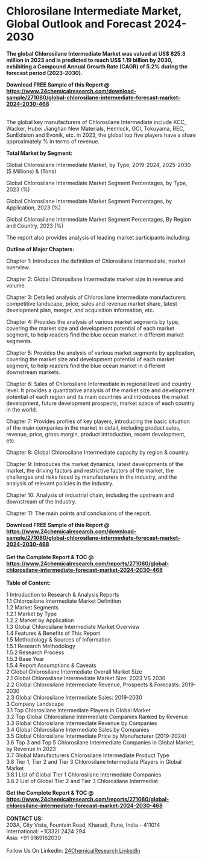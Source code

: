 <h1>Chlorosilane Intermediate Market, Global Outlook and Forecast 2024-2030</h1><p><strong>The global Chlorosilane Intermediate Market was valued at US$ 825.3 million in 2023 and is predicted to reach US$ 1.19 billion by 2030, exhibiting a Compound Annual Growth Rate (CAGR) of 5.2% during the forecast period (2023-2030).</strong></p><p>
</p><p></p><div><b>Download FREE Sample of this Report @ 
            <a href="https://www.24chemicalresearch.com/download-sample/271080/global-chlorosilane-intermediate-forecast-market-2024-2030-468">
            https://www.24chemicalresearch.com/download-sample/271080/global-chlorosilane-intermediate-forecast-market-2024-2030-468</a></b></div><br><p>
</p><p></p><p>
</p><p>The global key manufacturers of Chlorosilane Intermediate include KCC, Wacker, Hubei Jianghan New Materials, Hemlock, OCI, Tokuyama, REC, SunEdision and Evonik, etc. in 2023, the global top five players have a share approximately % in terms of revenue.</p><p>
</p><p>
<strong>Total Market by Segment:</strong></p><p>
Global Chlorosilane Intermediate Market, by Type, 2019-2024, 2025-2030 ($ Millions) &amp; (Tons)</p><p>
Global Chlorosilane Intermediate Market Segment Percentages, by Type, 2023 (%)</p><p>
</p><p>
Global Chlorosilane Intermediate Market Segment Percentages, by Application, 2023 (%)</p><p>
</p><p>
Global Chlorosilane Intermediate Market Segment Percentages, By Region and Country, 2023 (%)</p><p>
</p><p>
The report also provides analysis of leading market participants including:</p><p>
</p><p>
</p><p>
</p><p><strong>Outline of Major Chapters:</strong></p><p>
</p><p>Chapter 1: Introduces the definition of Chlorosilane Intermediate, market overview.</p><p>
Chapter 2: Global Chlorosilane Intermediate market size in revenue and volume.</p><p>
Chapter 3: Detailed analysis of Chlorosilane Intermediate manufacturers competitive landscape, price, sales and revenue market share, latest development plan, merger, and acquisition information, etc.</p><p>
Chapter 4: Provides the analysis of various market segments by type, covering the market size and development potential of each market segment, to help readers find the blue ocean market in different market segments.</p><p>
Chapter 5: Provides the analysis of various market segments by application, covering the market size and development potential of each market segment, to help readers find the blue ocean market in different downstream markets.</p><p>
Chapter 6: Sales of Chlorosilane Intermediate in regional level and country level. It provides a quantitative analysis of the market size and development potential of each region and its main countries and introduces the market development, future development prospects, market space of each country in the world.</p><p>
Chapter 7: Provides profiles of key players, introducing the basic situation of the main companies in the market in detail, including product sales, revenue, price, gross margin, product introduction, recent development, etc.</p><p>
Chapter 8: Global Chlorosilane Intermediate capacity by region &amp; country.</p><p>
Chapter 9: Introduces the market dynamics, latest developments of the market, the driving factors and restrictive factors of the market, the challenges and risks faced by manufacturers in the industry, and the analysis of relevant policies in the industry.</p><p>
Chapter 10: Analysis of industrial chain, including the upstream and downstream of the industry.</p><p>
Chapter 11: The main points and conclusions of the report.</p><div><b>Download FREE Sample of this Report @ 
            <a href="https://www.24chemicalresearch.com/download-sample/271080/global-chlorosilane-intermediate-forecast-market-2024-2030-468">
            https://www.24chemicalresearch.com/download-sample/271080/global-chlorosilane-intermediate-forecast-market-2024-2030-468</a></b></div><br><div><b>Get the Complete Report & TOC @ 
            <a href="https://www.24chemicalresearch.com/reports/271080/global-chlorosilane-intermediate-forecast-market-2024-2030-468">
            https://www.24chemicalresearch.com/reports/271080/global-chlorosilane-intermediate-forecast-market-2024-2030-468</a></b></div><br>
            <b>Table of Content:</b><p>1 Introduction to Research & Analysis Reports<br />
    1.1 Chlorosilane Intermediate Market Definition<br />
    1.2 Market Segments<br />
        1.2.1 Market by Type<br />
        1.2.2 Market by Application<br />
    1.3 Global Chlorosilane Intermediate Market Overview<br />
    1.4 Features & Benefits of This Report<br />
    1.5 Methodology & Sources of Information<br />
        1.5.1 Research Methodology<br />
        1.5.2 Research Process<br />
        1.5.3 Base Year<br />
        1.5.4 Report Assumptions & Caveats<br />
2 Global Chlorosilane Intermediate Overall Market Size<br />
    2.1 Global Chlorosilane Intermediate Market Size: 2023 VS 2030<br />
    2.2 Global Chlorosilane Intermediate Revenue, Prospects & Forecasts: 2019-2030<br />
    2.3 Global Chlorosilane Intermediate Sales: 2019-2030<br />
3 Company Landscape<br />
    3.1 Top Chlorosilane Intermediate Players in Global Market<br />
    3.2 Top Global Chlorosilane Intermediate Companies Ranked by Revenue<br />
    3.3 Global Chlorosilane Intermediate Revenue by Companies<br />
    3.4 Global Chlorosilane Intermediate Sales by Companies<br />
    3.5 Global Chlorosilane Intermediate Price by Manufacturer (2019-2024)<br />
    3.6 Top 3 and Top 5 Chlorosilane Intermediate Companies in Global Market, by Revenue in 2023<br />
    3.7 Global Manufacturers Chlorosilane Intermediate Product Type<br />
    3.8 Tier 1, Tier 2 and Tier 3 Chlorosilane Intermediate Players in Global Market<br />
        3.8.1 List of Global Tier 1 Chlorosilane Intermediate Companies<br />
        3.8.2 List of Global Tier 2 and Tier 3 Chlorosilane Intermediat</p><div><b>Get the Complete Report & TOC @ 
            <a href="https://www.24chemicalresearch.com/reports/271080/global-chlorosilane-intermediate-forecast-market-2024-2030-468">
            https://www.24chemicalresearch.com/reports/271080/global-chlorosilane-intermediate-forecast-market-2024-2030-468</a></b></div><br><b>CONTACT US:</b><br>
            203A, City Vista, Fountain Road, Kharadi, Pune, India - 411014<br>
            International: +1(332) 2424 294<br>
            Asia: +91 9169162030 <br><br>
            Follow Us On LinkedIn: <a href="https://www.linkedin.com/company/24chemicalresearch/">24ChemicalResearch LinkedIn</a>